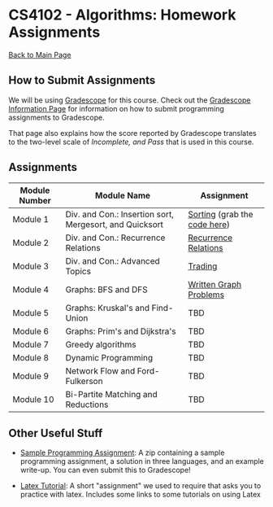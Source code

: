 CS4102 - Algorithms: Homework Assignments
===============================

[Back to Main Page](../readme.html)


<a name="introduction"></a>How to Submit Assignments
--------------------------------------- 

We will be using [Gradescope](https://gradescope.com) for this course. Check out the [Gradescope Information Page](./gradescope.html) for information on how to submit programming assignments to Gradescope.

That page also explains how the score reported by Gradescope translates to the two-level scale of *Incomplete, and Pass* that is used in this course.

<a name="introduction"></a>Assignments
--------------------------------------- 

| Module Number | Module Name | Assignment |
|-----|----------------------------------|------------------------|
| Module 1 | Div. and Con.: Insertion sort, Mergesort, and Quicksort | <a href="./fall2021/m1-sorting.pdf">Sorting</a> (grab the <a href="./fall2021/sortingCode.zip">code here</a>) |
| Module 2 | Div. and Con.: Recurrence Relations | <a href="./fall2021/m2-recurrences/recurrenceRelations.pdf">Recurrence Relations</a> |
| Module 3 | Div. and Con.: Advanced Topics | <a href="./fall2021/m3-cpp/trading.pdf">Trading</a> |
| Module 4 | Graphs: BFS and DFS | [Written Graph Problems](./fall2021/m4-BfsAndDfs/BfsDfsWritten.pdf) |
| Module 5 | Graphs: Kruskal's and Find-Union | TBD |
| Module 6 | Graphs: Prim's and Dijkstra's | TBD |
| Module 7 | Greedy algorithms | TBD |
| Module 8 | Dynamic Programming | TBD |
| Module 9 | Network Flow and Ford-Fulkerson | TBD |
| Module 10 | Bi-Partite Matching and Reductions | TBD |


<a name="other"></a>Other Useful Stuff
---------------------------------------

- [Sample Programming Assignment](./sample/SampleProgAssignment.zip): A zip containing a sample programming assignment, a solution in three languages, and an example write-up. You can even submit this to Gradescope!

- [Latex Tutorial](./latexTutorial.pdf): A short "assignment" we used to require that asks you to practice with latex. Includes some links to some tutorials on using Latex

